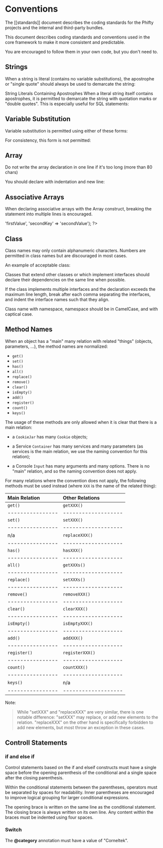 Conventions
===========

The [[standards]] document describes the coding standards for the Phifty
projects and the internal and third-party bundles. 

This document describes coding standards and conventions used in the core
framework to make it more consistent and predictable.

You are encouraged to follow them in your own code, but you don't need to.

Strings
-------

When a string is literal (contains no variable substitutions), the apostrophe
or "single quote" should always be used to demarcate the string:

<?php
$a = 'Example String';
?>

String Literals Containing Apostrophes When a literal string itself
contains apostrophes, it is permitted to demarcate the string with
quotation marks or "double quotes". This is especially useful for SQL
statements:

<?php
    $sql = "SELECT `id`, `name` from `people` "
        . "WHERE `name`='Fred' OR `name`='Susan'";
?>

Variable Substitution
---------------------

Variable substitution is permitted using either of these forms:

<?php
    $greeting = "Hello $name, welcome back!";
    $greeting = "Hello {$name}, welcome back!";
?>

For consistency, this form is not permitted:

<?php
    $greeting = "Hello ${name}, welcome back!";
?>

Array
-----

Do not write the array declaration in one line if it's too long (more than 80 chars)

<?php
    $sampleArray = array( 1, 2, 3, 'String', $a, $b, $c, 56.44, $d, 500 );
?>

You should declare with indentation and new line:

<?php

    $sampleArray = array(
        1, 2, 3, 'String',
        $a, $b, $c,
        56.44, $d, 500,
    );
?>

Associative Arrays
------------------
When declaring associative arrays with the Array construct, breaking the
statement into multiple lines is encouraged.

<?
    $sampleArray = array('firstKey'  => 'firstValue',
                         'secondKey' => 'secondValue');

?>


Class
-----

Class names may only contain alphanumeric characters. Numbers are permitted in
class names but are discouraged in most cases. 

An example of acceptable class:

<?php

    /**
    * Documentation Block Here
    */
    class SampleClass
    {
        // all contents of class
        // must be indented four spaces
    }
?>

Classes that extend other classes or which implement interfaces should declare their dependencies on the same line when possible.

<?php

    class SampleClass extends FooAbstract implements BarInterface
    {
    }
?>

If the class implements multiple interfaces and the declaration exceeds the
maximum line length, break after each comma separating the interfaces, and
indent the interface names such that they align.

<?php

    class SampleClass
        implements BarInterface,
                BazInterface
    {

    }

?>

Class name with namespace, namespace should be in CamelCase, and with captical case.

<?php

    namespace YourApp;

    class ClassLoader {

    }

?>


Method Names
------------

When an object has a "main" many relation with related "things"
(objects, parameters, ...), the method names are normalized:

  * `get()`
  * `set()`
  * `has()`
  * `all()`
  * `replace()`
  * `remove()`
  * `clear()`
  * `isEmpty()`
  * `add()`
  * `register()`
  * `count()`
  * `keys()`

The usage of these methods are only allowed when it is clear that there
is a main relation:

* a `CookieJar` has many `Cookie` objects;

* a Service `Container` has many services and many parameters (as services
  is the main relation, we use the naming convention for this relation);

* a Console `Input` has many arguments and many options. There is no "main"
  relation, and so the naming convention does not apply.

For many relations where the convention does not apply, the following methods
must be used instead (where `XXX` is the name of the related thing):


| Main Relation  | Other Relations   |
|:---------------|:------------------|
|  `get() `      |`getXXX() `        |
|----------------|-------------------|
|  `set() `      |`setXXX() `        |
|----------------|-------------------|
| n/a            |`replaceXXX() `    |
|----------------|-------------------|
|  `has() `      |  `hasXXX() `      |
|----------------|-------------------|
|  `all() `      |  `getXXXs() `     |
|----------------|-------------------|
|  `replace() `  |  `setXXXs() `     |
|----------------|-------------------|
|  `remove() `   |  `removeXXX() `   |
|----------------|-------------------|
|  `clear() `    |  `clearXXX() `    |
|----------------|-------------------|
|  `isEmpty() `  |  `isEmptyXXX() `  |
|----------------|-------------------|
|  `add() `      |  `addXXX() `      |
|----------------|-------------------|
|  `register() ` |  `registerXXX() ` |
|----------------|-------------------|
|  `count() `    |  `countXXX() `    |
|----------------|-------------------|
|  `keys() `     | n/a               |
|----------------|-------------------|

Note:

> While "setXXX" and "replaceXXX" are very similar, there is one notable 
> difference: "setXXX" may replace, or add new elements to the relation. 
> "replaceXXX" on the other hand is specifically forbidden to add new 
> elements, but most throw an exception in these cases.

Controll Statements
-------------------

### if and else if

Control statements based on the if and elseif constructs must have a single
space before the opening parenthesis of the conditional and a single space
after the closing parenthesis.

Within the conditional statements between the parentheses, operators must be
separated by spaces for readability. Inner parentheses are encouraged to
improve logical grouping for larger conditional expressions.

The opening brace is written on the same line as the conditional statement. The
closing brace is always written on its own line. Any content within the braces
must be indented using four spaces.

<?
    if ($a != 2) {
        $a = 2;
    }
?>

### Switch

<?
    switch ($numPeople) {
        case 1:
            break;
    
        case 2:
            break;
    
        default:
            break;
    }


Files
-----

Every file that contains PHP code must have a docblock at the top of the file
that contains these phpDocumentor tags at a minimum:

<?php
    /**
    * Short description for file
    *
    * Long description for file (if any)...
    *
    * LICENSE: Some license information
    *
    * @category   Corneltek
    * @package    Phifty
    * @subpackage Sample
    * @copyright  Copyright (c) 2010 Corneltek Inc. (http://corneltek.com)
    * @license    http://corneltek.com/license   MIT License
    * @version    $Id:$
    * @link       http://corneltek.com/
    * @since      File available since Release 1.5.0
    */
?>

The **@category** annotation must have a value of "Corneltek".
